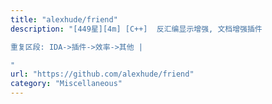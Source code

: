 ```yaml
---
title: "alexhude/friend"
description: "[449星][4m] [C++]  反汇编显示增强, 文档增强插件

重复区段: IDA->插件->效率->其他 |

"
url: "https://github.com/alexhude/friend"
category: "Miscellaneous"
---
```

